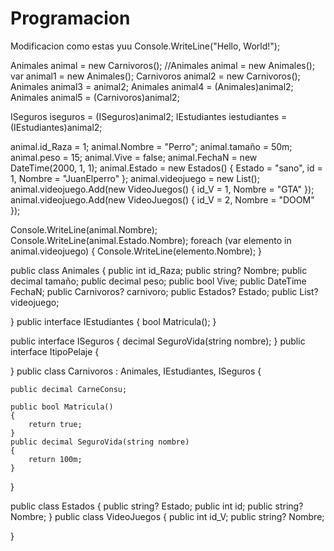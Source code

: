# Programacion


Modificacion
como estas yuu
Console.WriteLine("Hello, World!");



Animales animal = new Carnivoros();
//Animales animal = new Animales();
var animal1 = new Animales();
Carnivoros animal2 = new Carnivoros();
Animales animal3 = animal2;
Animales animal4 = (Animales)animal2;
Animales animal5 = (Carnivoros)animal2;

ISeguros iseguros = (ISeguros)animal2;
IEstudiantes iestudiantes = (IEstudiantes)animal2;


animal.id_Raza = 1;
animal.Nombre = "Perro";
animal.tamaño = 50m;
animal.peso = 15;
animal.Vive = false;
animal.FechaN = new DateTime(2000, 1, 1);
animal.Estado = new Estados() { Estado = "sano", id = 1, Nombre = "JuanElperro" };
animal.videojuego = new List<VideoJuegos>();
animal.videojuego.Add(new VideoJuegos() { id_V = 1, Nombre = "GTA" });
animal.videojuego.Add(new VideoJuegos() { id_V = 2, Nombre = "DOOM" });

Console.WriteLine(animal.Nombre);
Console.WriteLine(animal.Estado.Nombre);
foreach (var elemento in animal.videojuego) {
    Console.WriteLine(elemento.Nombre);
}


public class Animales
{
    public int id_Raza;
    public string? Nombre;
    public decimal tamaño;
    public decimal peso;
    public bool Vive;
    public DateTime FechaN;
    public Carnivoros? carnivoro;
    public Estados? Estado;
    public List<VideoJuegos>? videojuego;


}
public interface IEstudiantes
{
    bool Matricula();
}

public interface ISeguros
{
    decimal SeguroVida(string nombre);
}
public interface ItipoPelaje
{
    
}
public class Carnivoros : Animales, IEstudiantes, ISeguros
{

    public decimal CarneConsu;

    public bool Matricula()
    {
        return true;
    }
    public decimal SeguroVida(string nombre)
    {
        return 100m;
    }


}

public class Estados
{
    public string? Estado;
    public int id;
    public string? Nombre;
}
public class VideoJuegos
{
    public int id_V;
    public string? Nombre;

}


